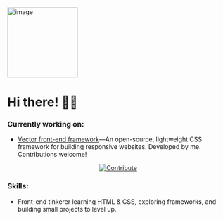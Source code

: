 <img width="160" height="160" alt="image" src="https://github.com/user-attachments/assets/eb150c32-8deb-4093-a931-c0b36a47e367" />


# Hi there! 👋🏻


### Currently working on:

- <a href="https://github.com/Micharl13/Vector-front-end-framework/tree/vDev?tab=readme-ov-file">Vector front-end framework</a>—An open-source, lightweight CSS framework for building responsive websites. Developed by me.
Contributions welcome!
<p align="center">
  <a href="https://github.com/Micharl13/Vector-front-end-framework/blob/vDev/CONTRIBUTING.md">
    <img src="https://img.shields.io/badge/Contribute-here-brightgreen?style=for-the-badge&logo=github" alt="Contribute">
  </a>
</p>


### Skills:

- Front-end tinkerer learning HTML & CSS, exploring frameworks, and building small projects to level up.
<!--
**Micharl13/Micharl13** is a ✨ _special_ ✨ repository because its `README.md` (this file) appears on your GitHub profile.

Here are some ideas to get you started:

- 🔭 I’m currently working on ...
- 🌱 I’m currently learning ...
- 👯 I’m looking to collaborate on ...
- 🤔 I’m looking for help with ...
- 💬 Ask me about ...
- 📫 How to reach me: ...
- 😄 Pronouns: ...
- ⚡ Fun fact: ...
-->
